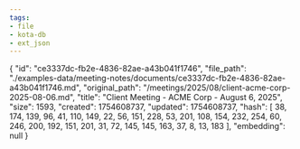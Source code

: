 ```yaml
---
tags:
- file
- kota-db
- ext_json
---
```

{
  "id": "ce3337dc-fb2e-4836-82ae-a43b041f1746",
  "file_path": "./examples-data/meeting-notes/documents/ce3337dc-fb2e-4836-82ae-a43b041f1746.md",
  "original_path": "/meetings/2025/08/client-acme-corp-2025-08-06.md",
  "title": "Client Meeting - ACME Corp - August 6, 2025",
  "size": 1593,
  "created": 1754608737,
  "updated": 1754608737,
  "hash": [
    38,
    174,
    139,
    96,
    41,
    110,
    149,
    22,
    56,
    151,
    228,
    53,
    201,
    108,
    154,
    232,
    254,
    60,
    246,
    200,
    192,
    151,
    201,
    31,
    72,
    145,
    145,
    163,
    37,
    8,
    13,
    183
  ],
  "embedding": null
}